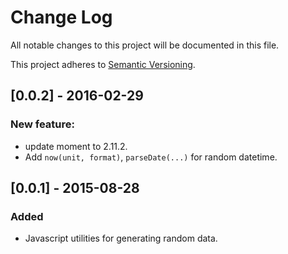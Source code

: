 # Change Log

All notable changes to this project will be documented in this file.

This project adheres to [Semantic Versioning](http://semver.org/).

## [0.0.2] - 2016-02-29

### New feature:

- update moment to 2.11.2. 
- Add `now(unit, format)`, `parseDate(...)` for random datetime.

## [0.0.1] - 2015-08-28

### Added

- Javascript utilities for generating random data.
